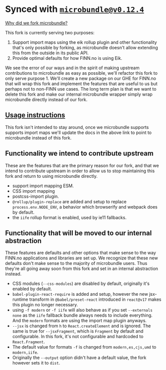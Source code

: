 # Synced with [`microbundle@v0.12.4`](https://github.com/developit/microbundle/compare/master...eik-lib:main?w=1)

[Why did we fork microbundle?](https://eik.dev/docs/mapping_bundling#why-we-forked-microbundle)

This fork is currently serving two purposes:

1. Support import maps using the eik rollup plugin and other functionality that's only possible by forking, as microbundle doesn't allow extending this from the outside in its public API.
2. Provide optimal defaults for how FINN.no is using Eik.

We see the error of our ways and in the spirit of making upstream contributions to microbundle as easy as possible, we'll refactor this fork to only serve purpose 1. We'll create a new package on our GHE for FINN.no that will wrap this fork and implement the features that are useful to us but perhaps not to non-FINN use cases.
The long term plan is that we want to delete this fork and make our internal microbundle wrapper simply wrap microbundle directly instead of our fork.

## [Usage instructions](https://eik.dev/docs/mapping_bundling)

This fork isn't intended to stay around, once we microbundle supports supports import maps we'll update the docs in the above link to point to microbundle instead of this fork.

## Functionality we intend to contribute upstream

These are the features that are the primary reason for our fork, and that we intend to contribute upstream in order to allow us to stop maintaining this fork and return to using microbundle directly.

- support import mapping ESM.
- CSS import mapping
- postcss-import plugin.
- `@rollup/plugin-replace` are added and setup to replace `process.env.NODE_ENV`, a behavior which browserify and webpack does by default.
- the `iife` rollup format is enabled, used by ie11 fallbacks.

## Functionality that will be moved to our internal abstraction

These features are defaults and other options that make sense to the way FINN.no applications and libraries are set up. We recognize that these new defaults don't make sense to the majority of microbundle users. Thus they're all going away soon from this fork and set in an internal abstraction instead.

- CSS modules (`--css-modules`) are disabled by default, originally it's enabled by default.
- `babel-plugin-react-require` is added and setup, however the new jsx-runtime transform in `@babel/preset-react` introduced in `react@v17` makes this plugin no longer necessary.
- using `-f modern` or `-f iife` will also behave as if you set `--externals none` as the `iife` fallback bundle always needs to include everything. And the `modern` formats are using the import map plugin anyways.
- `--jsx` is changed from `h` to `React.createElement` and is ignored. The same is true for `--jsxFragment`, which is `Fragment` by default and configurable. In this fork, it's not configurable and hardcoded to `React.Fragment`.
- The default value for formats `-f` is changed from `modern,es,cjs,umd` to `modern,iife`.
- Originally the `--output` option didn't have a default value, the fork however sets it to `dist`.
